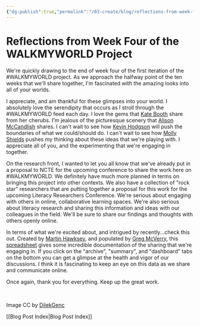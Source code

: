 ```yaml
---
{"dg-publish":true,"permalink":"/03-create/blog/reflections-from-week-four-of-the-walkmyworld-project/","title":"Reflections from Week Four of the #WALKMYWORLD Project","tags":["walkmyworld"]}
---
```


# Reflections from Week Four of the WALKMYWORLD Project

We're quickly drawing to the end of week four of the first iteration of the #WALKMYWORLD project. As we approach the halfway point of the ten weeks that we'll share together, I'm fascinated with the amazing looks into all of your worlds.

I appreciate, and am thankful for these glimpses into your world. I absolutely love the serendipity that occurs as I stroll through the #WALKMYWORLD feed each day. I love the gems that [Kate Booth](https://twitter.com/SCU006) share from her cherubs. I'm jealous of the picturesque scenery that [Alison McCandlish](https://twitter.com/CrenellatedArts) shares. I can't wait to see how [Kevin Hodgson](https://twitter.com/dogtrax) will push the boundaries of what we could/should do. I can't wait to see how [Molly Shields](https://twitter.com/ShieldsMolly) pushes my thinking about these ideas that we're playing with. I appreciate all of you, and the experimenting that we're engaging in together.

On the research front, I wanted to let you all know that we've already put in a proposal to NCTE for the upcoming conference to share the work here on #WALKMYWORLD. We definitely have much more planned in terms on bringing this project into other contexts. We also have a collection of "rock star" researchers that are putting together a proposal for this work for the upcoming Literacy Researchers Conference. We're serious about engaging with others in online, collaborative learning spaces. We're also serious about literacy research and sharing this information and ideas with our colleagues in the field. We'll be sure to share our findings and thoughts with others openly online.

In terms of what we're excited about, and intrigued by recently...check this out. Created by [Martin Hawksey](https://twitter.com/mhawksey), and populated by [Greg McVerry](https://twitter.com/jgmac1106), this [spreadsheet](https://docs.google.com/spreadsheet/ccc?key=0AobnEbX-nqlodEtlM1FXM0VJTkxXZi1qU0o1MEpULXc&usp=sharing#gid=82) gives some incredible documentation of the sharing that we're engaging in. If you click on the "archive", "summary", and "dashboard" tabs on the bottom you can get a glimpse at the health and vigor of our discussions. I think it is fascinating to keep an eye on this data as we share and communicate online.

Once again, thank you for everything. Keep up the great work.

 

Image CC by [DilekGenc](http://www.deviantart.com/art/WaLKinG-72010558)

[[Blog Post Index\|Blog Post Index]]
